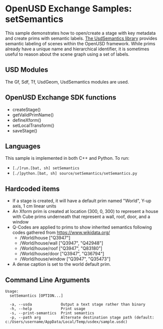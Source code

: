 # OpenUSD Exchange Samples: setSemantics

This sample demonstrates how to open/create a stage with key metadata and create prims with semantic labels. [The UsdSemantics library](https://openusd.org/release/api/usd_semantics_overview.html) provides semantic labeling of scenes within the OpenUSD framework. While prims already have a unique name and hierarchical identifier, it is sometimes useful to reason about the scene graph using a set of labels.

## USD Modules
The Gf, Sdf, Tf, UsdGeom, UsdSemantics modules are used.

## OpenUSD Exchange SDK functions

- createStage()
- getValidPrimName()
- defineXform()
- setLocalTransform()
- saveStage()

## Languages

This sample is implemented in both C++ and Python.  To run:

- `[./]run.[bat, sh] setSemantics`
- `[./]python.[bat, sh] source/setSemantics/setSemantics.py`

## Hardcoded items

- If a stage is created, it will have a default prim named "World", Y-up axis, 1 cm linear units
- An Xform prim is created at location (300, 0, 300) to represent a house with Cube prims underneath that represent a wall, roof, door, and a window
- Q-Codes are applied to prims to show inherited semantics following codes gathered from https://www.wikidata.org/
  - /World/house ["Q3947"]
  - /World/house/wall ["Q3947", "Q42948"]
  - /World/house/roof ["Q3947", "Q83180"]
  - /World/house/door ["Q3947", "Q36794"]
  - /World/house/window ["Q3947", "Q35473"]
- A dense caption is set to the world default prim.

## Command Line Arguments

```
Usage:
  setSemantics [OPTION...]

  -a, --usda             Output a text stage rather than binary
  -h, --help             Print usage
  -s, --print-semantics  Print semantics
  -p, --path arg         Alternate destination stage path (default: c:/Users/username/AppData/Local/Temp/usdex/sample.usdc)
```
